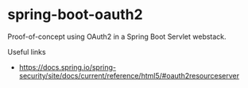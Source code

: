# spring-boot-oauth2
Proof-of-concept using OAuth2 in a Spring Boot Servlet webstack.

Useful links

- https://docs.spring.io/spring-security/site/docs/current/reference/html5/#oauth2resourceserver
